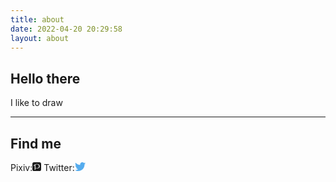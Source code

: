 ```yaml
---
title: about
date: 2022-04-20 20:29:58
layout: about
---
```


## Hello there
I like to draw

--- 

## Find me



Pixiv:[<svg xmlns="http://www.w3.org/2000/svg" aria-hidden="true" role="img" width="1em" height="1em" preserveAspectRatio="xMidYMid meet" viewBox="0 0 24 24"><path fill="currentColor" d="M4.935 0A4.924 4.924 0 0 0 0 4.935v14.13A4.924 4.924 0 0 0 4.935 24h14.13A4.924 4.924 0 0 0 24 19.065V4.935A4.924 4.924 0 0 0 19.065 0zm7.81 4.547c2.181 0 4.058.676 5.399 1.847a6.118 6.118 0 0 1 2.116 4.66c.005 1.854-.88 3.476-2.257 4.563c-1.375 1.092-3.225 1.697-5.258 1.697c-2.314 0-4.46-.842-4.46-.842v2.718c.397.116 1.048.365.635.779H5.79c-.41-.41.19-.65.644-.779V7.666c-1.053.81-1.593 1.51-1.868 2.031c.32 1.02-.284.969-.284.969l-1.09-1.73s3.868-4.39 9.553-4.39zm-.19.971c-1.423-.003-3.184.473-4.27 1.244v8.646c.988.487 2.484.832 4.26.832h.01c1.596 0 2.98-.593 3.93-1.533c.952-.948 1.486-2.183 1.492-3.683c-.005-1.54-.504-2.864-1.42-3.86c-.918-.992-2.274-1.645-4.002-1.646Z"/></svg>](https://www.pixiv.net/users/31440115) Twitter:[<svg xmlns="http://www.w3.org/2000/svg" aria-hidden="true" role="img" width="1.23em" height="1em" preserveAspectRatio="xMidYMid meet" viewBox="0 0 256 209"><path fill="#55acee" d="M256 25.45a105.04 105.04 0 0 1-30.166 8.27c10.845-6.5 19.172-16.793 23.093-29.057a105.183 105.183 0 0 1-33.351 12.745C205.995 7.201 192.346.822 177.239.822c-29.006 0-52.523 23.516-52.523 52.52c0 4.117.465 8.125 1.36 11.97c-43.65-2.191-82.35-23.1-108.255-54.876c-4.52 7.757-7.11 16.78-7.11 26.404c0 18.222 9.273 34.297 23.365 43.716a52.312 52.312 0 0 1-23.79-6.57c-.003.22-.003.44-.003.661c0 25.447 18.104 46.675 42.13 51.5a52.592 52.592 0 0 1-23.718.9c6.683 20.866 26.08 36.05 49.062 36.475c-17.975 14.086-40.622 22.483-65.228 22.483c-4.24 0-8.42-.249-12.529-.734c23.243 14.902 50.85 23.597 80.51 23.597c96.607 0 149.434-80.031 149.434-149.435c0-2.278-.05-4.543-.152-6.795A106.748 106.748 0 0 0 256 25.45"/></svg>](https://twitter.com/ZonVugha)